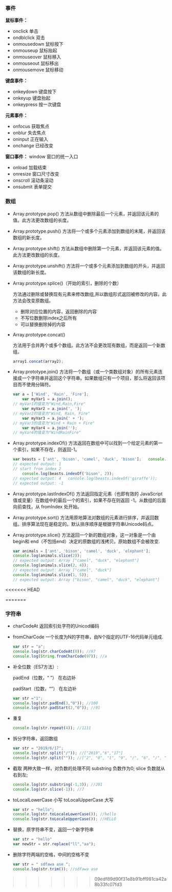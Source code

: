 ### 事件
**鼠标事件：**
* onclick 单击
* ondblclick 双击
* onmousedown 鼠标按下
* onmouseup 鼠标抬起
* onmouseover 鼠标移入
* onmouseout 鼠标移出
* onmousemove 鼠标移动

**键盘事件：**
* onkeydown 键盘按下
* onkeyup 键盘抬起
* onkeypress 按一次键盘

**元素事件：**
* onfocus 获取焦点
* onblur 失去焦点
* oninput 正在输入
* onchange 已经改变

**窗口事件：**
window 窗口的统一入口
* onload 加载结束
* onresize 窗口尺寸改变
* onscroll 滚动条滚动
* onsubmit 表单提交


### 数组
* Array.prototype.pop()
  方法从数组中删除最后一个元素，并返回该元素的值。此方法更改数组的长度。

* Array.prototype.push()
  方法将一个或多个元素添加到数组的末尾，并返回该数组的新长度。

* Array.prototype.shift()
  方法从数组中删除第一个元素，并返回该元素的值。此方法更改数组的长度。

* Array.prototype.unshift()
  方法将一个或多个元素添加到数组的开头，并返回该数组的新长度。

* Array.prototype.splice()（开始的索引，删除的个数）

  方法通过删除或替换现有元素来修改数组,并以数组形式返回被修改的内容。此方法会改变原数组。

  * 删除对应位置的内容，返回删除的内容
  * 不写位数删除index之后所有
  * 可以替换删除掉的内容

* Array.prototype.concat()

  方法用于合并两个或多个数组。此方法不会更改现有数组，而是返回一个新数组。

  ```javascript
  array1.concat(array2);
  ```

* Array.prototype.join()
  方法将一个数组（或一个类数组对象）的所有元素连接成一个字符串并返回这个字符串。如果数组只有一个项目，那么将返回该项目而不使用分隔符。

  ```javascript
  var a = ['Wind', 'Rain', 'Fire'];
      var myVar1 = a.join();      
  // myVar1的值变为"Wind,Rain,Fire"
      var myVar2 = a.join(', ');  
  // myVar2的值变为"Wind, Rain, Fire"
      var myVar3 = a.join(' + '); 
  // myVar3的值变为"Wind + Rain + Fire"
      var myVar4 = a.join('');    
  // myVar4的值变为"WindRainFire"
  
  ```

* Array.prototype.indexOf()
  方法返回在数组中可以找到一个给定元素的第一个索引，如果不存在，则返回-1。

  ```javascript
  var beasts = ['ant', 'bison', 'camel', 'duck', 'bison'];   console.log(beasts.indexOf('bison'));
  // expected output: 1
  // start from index 2
      console.log(beasts.indexOf('bison', 2));
  // expected output: 4   console.log(beasts.indexOf('giraffe'));
  // expected output: -1
  
  ```

* Array.prototype.lastIndexOf()
  方法返回指定元素（也即有效的 JavaScript 值或变量）在数组中的最后一个的索引，如果不存在则返回 -1。从数组的后面向前查找，从 fromIndex 处开始。

* Array.prototype.sort()
  方法用原地算法对数组的元素进行排序，并返回数组。排序算法现在是稳定的。默认排序顺序是根据字符串Unicode码点。

* Array.prototype.slice()
  方法返回一个新的数组对象，这一对象是一个由 begin和 end（不包括end）决定的原数组的浅拷贝。原始数组不会被改变.

  ```javascript
  var animals = ['ant', 'bison', 'camel', 'duck', 'elephant'];
  console.log(animals.slice(2));
  // expected output: Array ["camel", "duck", "elephant"]
  console.log(animals.slice(2, 4));
  // expected output: Array ["camel", "duck"]
  console.log(animals.slice(1, 5));
  // expected output: Array ["bison", "camel", "duck", "elephant"]
  
  ```

<<<<<<< HEAD
  
=======
  ### 字符串
  
* charCodeAt 返回索引处字符的Unicod编码

* fromCharCode 一个长度为N的字符串，由N个指定的UTF-16代码单元组成.

  ```javascript
  var str = "a";
  console.log(str.charCodeAt(0)); //97
  console.log(String.fromCharCode(97)); //a
  ```

* 补全位数（ES7方法）:

  padEnd（位数，“ ”） 在右边补

  padStart（位数，“”） 在左边补

  ```javascript
  var str ="1";
  console.log(str.padEnd(3,"0")); //100
  console.log(str.padStart(2,"0")); //01
  ```

* 重复

  ```javascript
  console.log(str.repeat(4)); //1111
  ```

* 拆分字符串，返回数组

  ```javascript
  var str = "2019/6/17";
  console.log(str.split("/")); //["2019","6","17"]
  console.log(str.split("")); //["2", "0", "1", "9", "/", "6", "/", "1", "7"]
  ```

* 截取 两种大致一样，对负数的处理不同
  substring 负数作为0;
  slice 负数就从右到左;

  ```javascript
  console.log(str.substring(-1,3)); //201
  console.log(str.slice(-1)); //7
  ```

* toLocalLowerCase 小写
  toLocalUpperCase 大写

  ```javascript
  var str = "hello";
  console.log(str.toLocaleLowerCase()); //hello
  console.log(str.toLocaleUpperCase()); //HELLO
  ```

* 替换，原字符串不变，返回一个新字符串

  ```javascript
  var str = "hello"
  var newStr = str.replace("ll","aa");
  ```

* 删除字符两端的空格，中间的空格不变

  ```javascript
  var str = " sdfawa ase ";
  console.log(str.trim()); //sdfawa ase
  ```



>>>>>>> 09edf89d90f31e8b91bff981ca42a8b33fc07fd3
